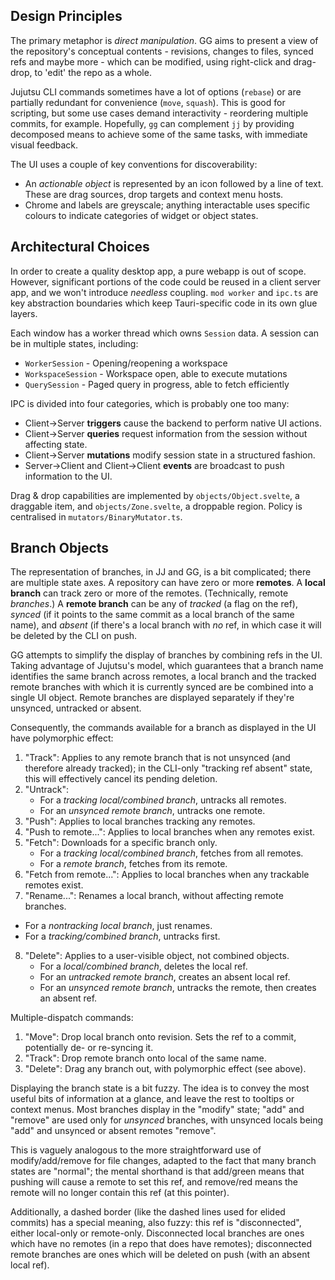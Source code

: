 Design Principles
-----------------
The primary metaphor is *direct manipulation*. GG aims to present a view of the repository's 
conceptual contents - revisions, changes to files, synced refs and maybe more - which can be
modified, using right-click and drag-drop, to 'edit' the repo as a whole. 

Jujutsu CLI commands sometimes have a lot of options (`rebase`) or are partially redundant 
for convenience (`move`, `squash`). This is good for scripting, but some use cases demand 
interactivity - reordering multiple commits, for example. Hopefully, `gg` can complement `jj`
by providing decomposed means to achieve some of the same tasks, with immediate visual feedback.

The UI uses a couple of key conventions for discoverability:
- An *actionable object* is represented by an icon followed by a line of text. These are
  drag sources, drop targets and context menu hosts. 
- Chrome and labels are greyscale; anything interactable uses specific colours to indicate
  categories of widget or object states.

Architectural Choices
---------------------
In order to create a quality desktop app, a pure webapp is out of scope. However, significant
portions of the code could be reused in a client server app, and we won't introduce *needless*
coupling. `mod worker` and `ipc.ts` are key abstraction boundaries which keep Tauri-specific
code in its own glue layers.

Each window has a worker thread which owns `Session` data. A session can be in multiple states,
including:
- `WorkerSession` - Opening/reopening a workspace
- `WorkspaceSession` - Workspace open, able to execute mutations
- `QuerySession` - Paged query in progress, able to fetch efficiently

IPC is divided into four categories, which is probably one too many:
- Client->Server **triggers** cause the backend to perform native UI actions.
- Client->Server **queries** request information from the session without affecting state.
- Client->Server **mutations** modify session state in a structured fashion.
- Server->Client and Client->Client **events** are broadcast to push information to the UI.

Drag & drop capabilities are implemented by `objects/Object.svelte`, a draggable item, and
`objects/Zone.svelte`, a droppable region. Policy is centralised in `mutators/BinaryMutator.ts`.

Branch Objects
--------------
The representation of branches, in JJ and GG, is a bit complicated; there are multiple state axes.
A repository can have zero or more **remotes**. 
A **local branch** can track zero or more of the remotes. (Technically, remote *branches*.)
A **remote branch** can be any of *tracked* (a flag on the ref), *synced* (if it points to the same 
commit as a local branch of the same name), and *absent* (if there's a local branch with *no* ref, 
in which case it will be deleted by the CLI on push.

GG attempts to simplify the display of branches by combining refs in the UI. Taking advantage of 
Jujutsu's model, which guarantees that a branch name identifies the same branch across remotes, a 
local branch and the tracked remote branches with which it is currently synced are be combined into
a single UI object. Remote branches are displayed separately if they're unsynced, untracked or absent.

Consequently, the commands available for a branch as displayed in the UI have polymorphic effect:
1) "Track": Applies to any remote branch that is not unsynced (and therefore already tracked); 
    in the CLI-only "tracking ref absent" state, this will effectively cancel its pending deletion. 
2) "Untrack": 
    - For a *tracking local/combined branch*, untracks all remotes.
    - For an *unsynced remote branch*, untracks one remote.
3) "Push": Applies to local branches tracking any remotes. 
4) "Push to remote...": Applies to local branches when any remotes exist.
5) "Fetch": Downloads for a specific branch only. 
    - For a *tracking local/combined branch*, fetches from all remotes.
    - For a *remote branch*, fetches from its remote.
6) "Fetch from remote...": Applies to local branches when any trackable remotes exist.
7) "Rename...": Renames a local branch, without affecting remote branches. 
  - For a *nontracking local branch*, just renames.
  - For a *tracking/combined branch*, untracks first.
8) "Delete": Applies to a user-visible object, not combined objects.
   - For a *local/combined branch*, deletes the local ref. 
   - For an *untracked remote branch*, creates an absent local ref.
   - For an *unsynced remote branch*, untracks the remote, then creates an absent ref.

Multiple-dispatch commands:
1) "Move": Drop local branch onto revision. Sets the ref to a commit, potentially de- or re-syncing it.
2) "Track": Drop remote branch onto local of the same name. 
3) "Delete": Drag any branch out, with polymorphic effect (see above).

Displaying the branch state is a bit fuzzy. The idea is to convey the most useful bits of information at 
a glance, and leave the rest to tooltips or context menus. Most branches display in the 
"modify" state; "add" and "remove" are used only for *unsynced* branches, with unsynced locals being "add"
and unsynced or absent remotes "remove". 

This is vaguely analogous to the more straightforward use of modify/add/remove for file changes, adapted to 
the fact that many branch states are "normal"; the mental shorthand is that add/green means that pushing will 
cause a remote to set this ref, and remove/red means the remote will no longer contain this ref (at this pointer).

Additionally, a dashed border (like the dashed lines used for elided commits) has a special meaning, also
fuzzy: this ref is "disconnected", either local-only or remote-only. Disconnected local branches are ones 
which have no remotes (in a repo that does have remotes); disconnected remote branches are ones which will
be deleted on push (with an absent local ref).